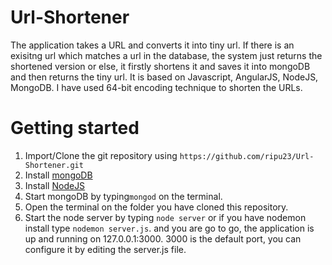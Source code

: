 # Url-Shortener
The application takes a URL and converts it into tiny url. If there is an exisitng url which matches a url in the database, the system
just returns the shortened version or else, it firstly shortens it and saves it into mongoDB and then returns the tiny url. It is based on Javascript, AngularJS, NodeJS, MongoDB.
I have used 64-bit encoding technique to shorten the URLs. 

# Getting started

1. Import/Clone the git repository using  `https://github.com/ripu23/Url-Shortener.git`
2. Install [mongoDB](https://www.mongodb.com/download-center)
3. Install [NodeJS](https://nodejs.org/en/download/)
4. Start mongoDB by typing`mongod` on the terminal.
5. Open the terminal on the folder you have cloned this repository.
6. Start the node server by typing `node server` or if you have nodemon install type `nodemon server.js`.
and you are go to go, the application is up and running on 127.0.0.1:3000. 3000 is the default port, you can configure it by editing the server.js file.
